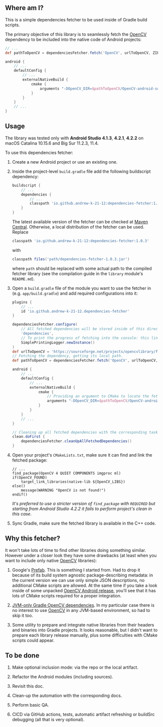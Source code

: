 ## Where am I?

This is a simple dependencies fetcher to be used inside of Gradle build scripts.

The primary objective of this library is to seamlessly fetch the [OpenCV](https://opencv.org) dependency 
to be included into the native code of Android projects:

```groovy
// ...
def pathToOpenCV = dependenciesFetcher.fetch('OpenCV', urlToOpenCV, ZIP)

android {
    // ...
    defaultConfig {
        // ...
        externalNativeBuild {
            cmake {
                arguments "-DOpenCV_DIR=$pathToOpenCV/OpenCV-android-sdk/sdk/native/jni"
            }
        }
    }
    // ...
}
```


## Usage

The library was tested only with **Android Studio 4.1.3**, **4.2.1**, **4.2.2**
on macOS Catalina 10.15.6 and Big Sur 11.2.3, 11.4.

To use this dependencies fetcher:

1. Create a new Android project or use an existing one.

2. Inside the project-level `build.gradle` file add the following buildscript dependency:
   ```groovy
   buildscript {
       // ...
       dependencies {
           // ...
           classpath 'io.github.andrew-k-21-12:dependencies-fetcher:1.0.3'
       } 
   }
   ```
   The latest available version of the fetcher can be checked at
   [Maven Central](https://repo1.maven.org/maven2/io/github/andrew-k-21-12/dependencies-fetcher).
   Otherwise, a local distribution of the fetcher can be used. Replace
   ```groovy
   classpath 'io.github.andrew-k-21-12:dependencies-fetcher:1.0.3'
   ```
   with
   ```groovy
   classpath files('path/dependencies-fetcher-1.0.3.jar')
   ```
   where `path` should be replaced with some actual path to the compiled fetcher library 
   (see the compilation guide in the `library` module's `README.md`).

3. Open a `build.gradle` file of the module you want to use the fetcher in (e.g. `app/build.gradle`)
   and add required configurations into it:
   ```groovy
   plugins {
       // ...
       id 'io.github.andrew-k-21-12.dependencies-fetcher'
   }
   
   dependenciesFetcher.configure(
       // All fetched dependencies will be stored inside of this directory: add it to .gitignore.
       'dependencies',
       // To print the progress of fetching into the console: this line can be removed.
       SimplePrintingLogger.newInstance()
   )
   def urlToOpenCV = 'https://sourceforge.net/projects/opencvlibrary/files/4.5.2/opencv-4.5.2-android-sdk.zip/download'
   // Fetching the dependency, getting its local path.
   def pathToOpenCV = dependenciesFetcher.fetch('OpenCV', urlToOpenCV, ZIP)
   
   android {
       // ...
       defaultConfig {
           // ...
           externalNativeBuild {
               cmake {
                   // Providing an argument to CMake to locate the fetched OpenCV.
                   arguments "-DOpenCV_DIR=$pathToOpenCV/OpenCV-android-sdk/sdk/native/jni"
               }
           }
       }
       // ...
   }

   // Cleaning up all fetched dependencies with the corresponding task.
   clean.doFirst {
       dependenciesFetcher.cleanUpAllFetchedDependencies()
   }
   ```

4. Open your project's `CMakeLists.txt`, make sure it can find and link the fetched package:
   ```
   // ...
   find_package(OpenCV 4 QUIET COMPONENTS imgproc ml)
   if(OpenCV_FOUND)
       target_link_libraries(native-lib ${OpenCV_LIBS})
   else()
       message(WARNING "OpenCV is not found!")
   endif()
   ```
   *It's preferred to use a stricter version of `find_package` with `REQUIRED`
   but starting from Android Studio 4.2.2 it fails to perform project's clean in this case.*

5. Sync Gradle, make sure the fetched library is available in the C++ code.


## Why this fetcher?

It won't take lots of time to find other libraries doing something similar. 
However under a closer look they have some drawbacks
(at least when you want to include only native [OpenCV](https://opencv.org) libraries):

1. Google's [Prefab](https://google.github.io/prefab). This is something I started from. 
   Had to drop it because of its build system agnostic package-describing metadata:
   in the current version we can use only simple JSON descriptions, no additional CMake scripts are allowed.
   At the same time if you take a look inside of some unpacked [OpenCV Android release](https://opencv.org/releases),
   you'll see that it has lots of CMake scripts required for a proper integration.

2. [JVM-only Gradle OpenCV dependencies](https://github.com/quickbirdstudios/opencv-android). 
   In my particular case there is no interest to use [OpenCV](https://opencv.org) in any JVM-based environment,
   so had to skip it too.

3. Some utility to prepare and integrate native libraries from their headers and binaries into Gradle projects.
   It looks reasonable, but I didn't want to prepare each library release manually,
   plus some difficulties with CMake scripts could appear.


## To be done

1. Make optional inclusion mode: via the repo or the local artifact.

2. Refactor the Android modules (including sources).

3. Revisit this doc.

4. Clean-up the automation with the corresponding docs.

5. Perform basic QA.

6. CICD via GitHub actions, tests, automatic artifact refreshing or buildSrc debugging (all that is very optional).
